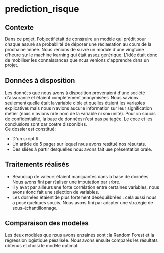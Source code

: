 # prediction_risque
## Contexte
Dans ce projet, l'objectif était de construire un modèle qui prédit pour chaque assuré sa probabilité de déposer une réclamation au cours de la prochaine année.
Nous venions de suivre un module d'une vingtaine d'heure sur le machine learning qui était assez générique. L'idée était donc de mobiliser les connaissances que nous venions d'apprendre dans un projet.
## Données à disposition
Les données que nous avons à disposition provenaient d'une société d'assurance et étaient complètement anonymisées.
Nous savions seulement quelle était la variable cible et quelles étaient les variables explicatives mais nous n'avions aucune information sur leur signification métier (nous n'avions ni le nom de la variable ni son unité).
Pour un soucis de confidentialité, la base de données n'est pas partagée. Le code et les conclusions sont par contre disponibles.  
Ce dossier est constitué :
* D'un script R.
* Un article de 5 pages sur lequel nous avons restitué nos résultats.
* Des slides à partir desquelles nous avons fait une présentation orale.
## Traitements réalisés
* Beaucoup de valeurs étaient manquantes dans la base de données. Nous avons fini par réaliser une imputation par arbre.  
* Il y avait par ailleurs une forte corrélation entre certaines variables, nous avons donc fait une sélection de variables.
* Les données étaient de plus fortement déséquilibrées : cela aussi nous a posé quelques soucis. Nous avons fini par adopter une stratégie de sous-échantillonnage.
## Comparaison des modèles
Les deux modèles que nous avons entrainés sont : la Random Forest et la régression logistique pénalisée.
Nous avons ensuite comparés les résultats obtenus et choisi le modèle optimal.

